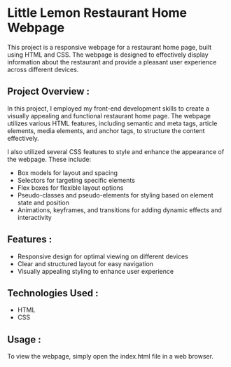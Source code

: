 # Little Lemon Restaurant Home Webpage

This project is a responsive webpage for a restaurant home page, built using HTML and CSS. The webpage is designed to effectively display information about the restaurant and provide a pleasant user experience across different devices.

## Project Overview :
In this project, I employed my front-end development skills to create a visually appealing and functional restaurant home page. The webpage utilizes various HTML features, including semantic and meta tags, article elements, media elements, and anchor tags, to structure the content effectively.

I also utilized several CSS features to style and enhance the appearance of the webpage. These include:
- Box models for layout and spacing
- Selectors for targeting specific elements
- Flex boxes for flexible layout options
- Pseudo-classes and pseudo-elements for styling based on element state and position
- Animations, keyframes, and transitions for adding dynamic effects and interactivity


## Features :
- Responsive design for optimal viewing on different devices
- Clear and structured layout for easy navigation
- Visually appealing styling to enhance user experience

## Technologies Used :
- HTML
- CSS

## Usage :
To view the webpage, simply open the index.html file in a web browser.
